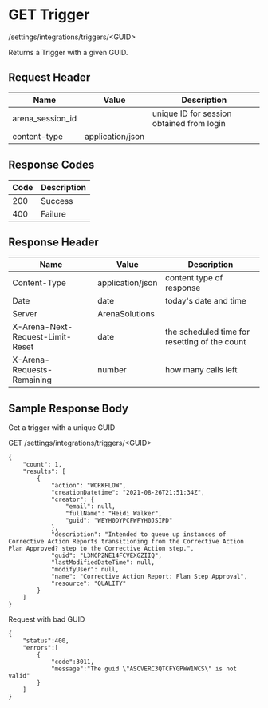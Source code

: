 # GET Trigger
/settings/integrations/triggers/&lt;GUID&gt;

Returns a Trigger  with a given GUID.

## Request Header

| Name  | Value  | Description  |
|  --- |  --- |  --- | 
| arena_session_id  |   | unique ID for session obtained from login  |
| content-type  | application/json  |   |

## Response Codes

| Code  | Description  |
|  --- |  --- | 
| 200  | Success  |
| 400  | Failure  |

## Response Header

| Name  | Value  | Description  |
|  --- |  --- |  --- | 
| Content-Type  | application/json  | content type of response  |
| Date  | date  | today's date and time  |
| Server  | ArenaSolutions  |   |
| X-Arena-Next-Request-Limit-Reset   | date  | the scheduled time for resetting of the count  |
| X-Arena-Requests-Remaining   | number  | how many calls left  |

## Sample Response Body
Get a trigger with a unique GUID

GET /settings/integrations/triggers/&lt;GUID&gt;

```
{
    "count": 1,
    "results": [
        {
            "action": "WORKFLOW",
            "creationDatetime": "2021-08-26T21:51:34Z",
            "creator": {
                "email": null,
                "fullName": "Heidi Walker",
                "guid": "WEYH0DYPCFWFYH0JSIPD"
            },
            "description": "Intended to queue up instances of Corrective Action Reports transitioning from the Corrective Action Plan Approved? step to the Corrective Action step.",
            "guid": "L3N6P2NE14FCVEXGZIIQ",
            "lastModifiedDateTime": null,
            "modifyUser": null,
            "name": "Corrective Action Report: Plan Step Approval",
            "resource": "QUALITY"
        }
    ]
}
```
Request with bad GUID

```
{  
    "status":400,
    "errors":[  
        {  
            "code":3011,
            "message":"The guid \"ASCVERC3QTCFYGPWW1WCS\" is not valid"
        }
    ]
}
```

